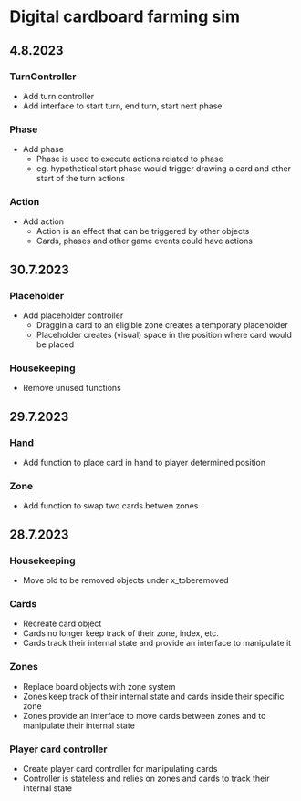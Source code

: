 # Digital cardboard farming sim

## 4.8.2023
### TurnController
- Add turn controller
- Add interface to start turn, end turn, start next phase

### Phase
- Add phase
	- Phase is used to execute actions related to phase 
	- eg. hypothetical start phase would trigger drawing a card and other start of the turn actions

### Action
- Add action
	- Action is an effect that can be triggered by other objects
	- Cards, phases and other game events could have actions

## 30.7.2023
### Placeholder
- Add placeholder controller
	- Draggin a card to an eligible zone creates a temporary placeholder
	- Placeholder creates (visual) space in the position where card would be placed
	
### Housekeeping
- Remove unused functions

## 29.7.2023
### Hand
- Add function to place card in hand to player determined position

### Zone
- Add function to swap two cards betwen zones

## 28.7.2023
### Housekeeping
- Move old to be removed objects under x_toberemoved

### Cards
- Recreate card object
- Cards no longer keep track of their zone, index, etc.
- Cards track their internal state and provide an interface to manipulate it

### Zones
- Replace board objects with zone system
- Zones keep track of their internal state and cards inside their specific zone
- Zones provide an interface to move cards between zones and to manipulate their internal state

### Player card controller
- Create player card controller for manipulating cards
- Controller is stateless and relies on zones and cards to track their internal state